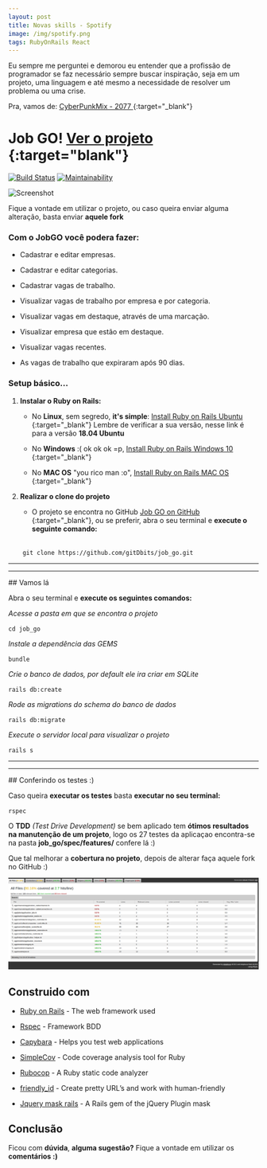 ```yaml
---
layout: post
title: Novas skills - Spotify
image: /img/spotify.png
tags: RubyOnRails React
---
```


Eu sempre me perguntei e demorou eu entender que a profissão de programador se faz necessário sempre buscar inspiração, seja em um projeto, uma linguagem e até mesmo a necessidade de resolver um problema ou uma crise.


Pra, vamos de: [<span class="fa fa-music"></span> CyberPunkMix - 2077 ](https://www.youtube.com/watch?v=vSFmDxn-cK8){:target="_blank"} 


# Job GO! [Ver o projeto <span class="fa fa-external-link"></span>](https://jobgo.herokuapp.com/){:target="blank"}

[![Build Status](https://travis-ci.org/gitDbits/job_go.svg?branch=master)](https://travis-ci.org/gitDbits/job_go) [![Maintainability](https://api.codeclimate.com/v1/badges/9636fa9165d3c122b696/maintainability)](https://codeclimate.com/github/gitDbits/job_go/maintainability)


![Screenshot](https://i.imgur.com/J3FsQn4.png)

Fique a vontade em utilizar o projeto, ou caso queira enviar alguma alteração, basta enviar **aquele fork**
  
### Com o JobGO você podera fazer: 

* Cadastrar e editar empresas.

* Cadastrar e editar categorias.

* Cadastrar vagas de trabalho.

* Visualizar vagas de trabalho por empresa e por categoria.

* Visualizar vagas em destaque, através de uma marcação.

* Visualizar empresa que estão em destaque.

* Visualizar vagas recentes.

* As vagas de trabalho que expiraram após 90 dias.


### Setup básico...

1. **Instalar o Ruby on Rails:**
	- No **Linux**, sem segredo, **it's simple**: [Install Ruby on Rails Ubuntu <span class="fa fa-external-link"></span>](https://gorails.com/setup/ubuntu/18.04){:target="_blank"} Lembre de verificar a sua versão, nesse link é para a versão **18.04 Ubuntu**

	- No **Windows** :( ok ok ok =p, [Install Ruby on Rails Windows 10 <span class="fa fa-external-link"></span>](https://gorails.com/setup/windows/10){:target="_blank"}

	- No **MAC OS** "you rico man :o", [Install Ruby on Rails MAC OS <span class="fa fa-external-link"></span>](https://gorails.com/setup/osx/10.15-catalina){:target="_blank"}

2. **Realizar o clone do projeto**
	- O projeto se encontra no GitHub [Job GO on GitHub <span class="fa fa-external-link"></span>](https://github.com/gitDbits/job_go.git){:target="_blank"}, ou se preferir, abra o seu terminal e **execute o seguinte comando:** <br><br>
		
	
```
	git clone https://github.com/gitDbits/job_go.git
```
<hr>
<hr>
## Vamos lá

Abra o seu terminal e **execute os seguintes comandos:**

*Acesse a pasta em que se encontra o projeto*
```
cd job_go 
```

*Instale a dependência das GEMS*
```
bundle 
```

*Crie o banco de dados, por default ele ira criar em SQLite*
```
rails db:create 
```

*Rode as migrations do schema do banco de dados*
```
rails db:migrate 
```

*Execute o servidor local para visualizar o projeto*
```
rails s
```

<hr>
<hr>
## Conferindo os testes :)

Caso queira **executar os testes** basta **executar no seu terminal:**

```
rspec
```

O **TDD**  *(Test Drive Development)* se bem aplicado tem **ótimos resultados na manutenção de um projeto**, logo os 27 testes da aplicaçao encontra-se na pasta **job_go/spec/features/** confere lá :)

Que tal melhorar a **cobertura no projeto**, depois de alterar faça aquele fork no GitHub :)

![Cobertura testes](/img/simplecov.png)


## Construido com

*  [Ruby on Rails](http://www.dropwizard.io/1.0.2/docs/) - The web framework used

*  [Rspec](https://github.com/rspec/rspec) - Framework BDD

*  [Capybara](https://github.com/teamcapybara/capybara) - Helps you test web applications

*  [SimpleCov](https://github.com/colszowka/simplecov) - Code coverage analysis tool for Ruby

*  [Rubocop](https://github.com/rubocop-hq/rubocop) - A Ruby static code analyzer

*  [friendly_id](https://github.com/norman/friendly_id) - Create pretty URL’s and work with human-friendly

*  [Jquery mask rails](https://github.com/maurcarvalho/jquery_mask_rails) - A Rails gem of the jQuery Plugin mask

## Conclusão

Ficou com **dúvida**, **alguma sugestão?** Fique a vontade em utilizar os **comentários :)** 
